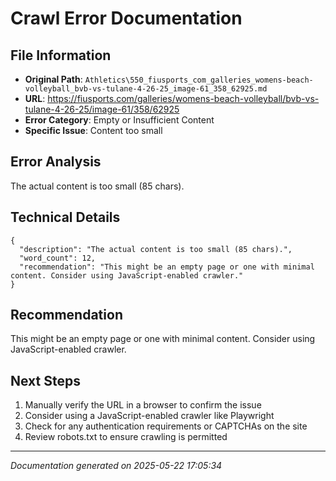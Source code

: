 # Crawl Error Documentation

## File Information
- **Original Path**: `Athletics\550_fiusports_com_galleries_womens-beach-volleyball_bvb-vs-tulane-4-26-25_image-61_358_62925.md`
- **URL**: https://fiusports.com/galleries/womens-beach-volleyball/bvb-vs-tulane-4-26-25/image-61/358/62925
- **Error Category**: Empty or Insufficient Content
- **Specific Issue**: Content too small

## Error Analysis
The actual content is too small (85 chars).

## Technical Details
```
{
  "description": "The actual content is too small (85 chars).",
  "word_count": 12,
  "recommendation": "This might be an empty page or one with minimal content. Consider using JavaScript-enabled crawler."
}
```

## Recommendation
This might be an empty page or one with minimal content. Consider using JavaScript-enabled crawler.

## Next Steps
1. Manually verify the URL in a browser to confirm the issue
2. Consider using a JavaScript-enabled crawler like Playwright
3. Check for any authentication requirements or CAPTCHAs on the site
4. Review robots.txt to ensure crawling is permitted

---
*Documentation generated on 2025-05-22 17:05:34*
